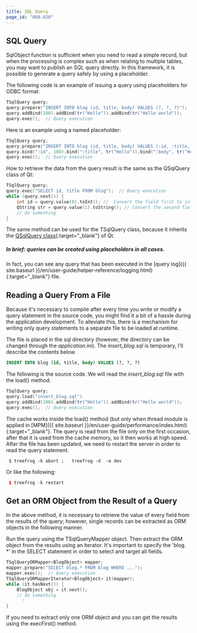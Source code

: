 ```yaml
---
title: SQL Query
page_id: "060.020"
---
```


## SQL Query

SqlObject function is sufficient when you need to read a simple record, but when the processing is complex such as when relating to multiple tables, you may want to publish an SQL query directly. In this framework, it is possible to generate a query safely by using a placeholder.

The following code is an example of issuing a query using placeholders for ODBC format:

```c++
TSqlQuery query;
query.prepare("INSERT INTO blog (id, title, body) VALUES (?, ?, ?)");
query.addBind(100).addBind(tr("Hello")).addBind(tr("Hello world"));
query.exec();  // Query execution
```

Here is an example using a named placeholder:

```c++
TSqlQuery query;
query.prepare("INSERT INTO blog (id, title, body) VALUES (:id, :title, :body)");
query.bind(":id", 100).bind(":title", tr("Hello")).bind(":body", tr("Hello world"));
query.exec();  // Query execution
```

How to retrieve the data from the query result is the same as the QSqlQuery class of Qt:

```c++
TSqlQuery query;
query.exec("SELECT id, title FROM blog");  // Query execution
while (query.next()) {
    int id = query.value(0).toInt(); //  Convert the field first to int type
    QString str = query.value(1).toString(); // Convert the second field to QString type
    // do something
}
```

The same method can be used for the TSqlQuery class, because it inherits the [QSqlQuery class](https://doc.qt.io/qt-5/qsqlquery.html){:target="_blank"} of Qt.

##### In brief: queries can be created using placeholders in all cases.

In fact, you can see any query that has been executed in the [query log]({{ site.baseurl }}/en/user-guide/helper-reference/logging.html){:target="_blank"} file.

## Reading a Query From a File

Because it's necessary to compile after every time you write or modify a query statement in the source code, you might find it a bit of a hassle during the application development. To alleviate this, there is a mechanism for writing only query statements to a separate file to be loaded at runtime.

The file is placed in the sql directory (however, the directory can be changed through the *application.ini*). The *insert_blog.sql* is temporary, I'll describe the contents below.

```sql
INSERT INTO blog (id, title, body) VALUES (?, ?, ?)
```

The following is the source code. We will read the *insert_blog.sql* file with the load() method.

```c++
TSqlQuery query;
query.load("insert_blog.sql")
query.addBind(100).addBind(tr("Hello")).addBind(tr("Hello world"));
query.exec();  // Query execution
```

The cache works inside the load() method (but only when thread module is applied in [MPM]({{ site.baseurl }}/en/user-guide/performance/index.html){:target="_blank"}. The query is read from the file only on the first occasion, after that it is used from the cache memory, so it then works at high speed.<br>
After the file has been updated, we need to restart the server in order to read the query statement.

```
 $ treefrog -k abort ;   treefrog -d  -e dev
```

Or like the following:

```c++
 $ treefrog -k restart
```

## Get an ORM Object from the Result of a Query

In the above method, it is necessary to retrieve the value of every field from the results of the query; however, single records can be extracted as ORM objects in the following manner.

Run the query using the TSqlQueryMapper object. Then extract the ORM object from the results using an iterator. It's important to specify the 'blog. *' in the SELECT statement in order to select and target all fields.

```c++
TSqlQueryORMapper<BlogObject> mapper;
mapper.prepare("SELECT blog.* FROM blog WHERE ...");
mapper.exec();  // Query execution
TSqlQueryORMapperIterator<BlogObject> it(mapper);
while (it.hasNext()) {
    BlogObject obj = it.next();
    // do something
      :
}
```

If you need to extract only one ORM object and you can get the results using the execFirst() method.